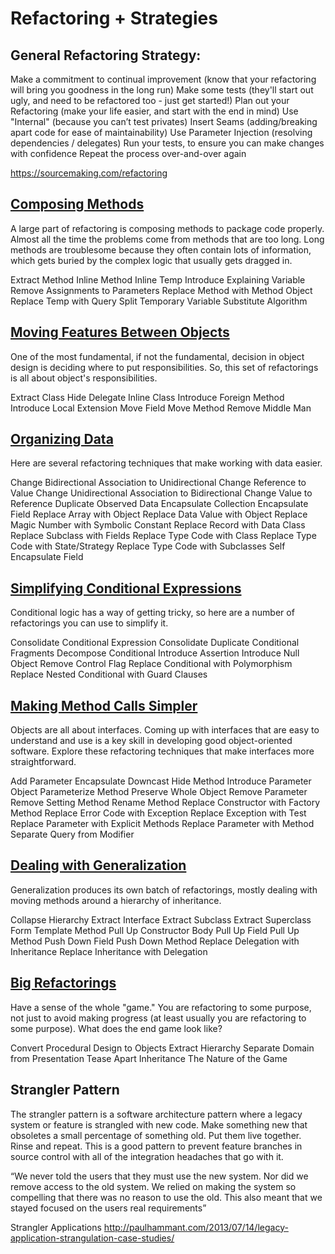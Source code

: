 # Refactoring + Strategies

## General Refactoring Strategy:
Make a commitment to continual improvement (know that your refactoring will bring you goodness in the long run)
Make some tests (they'll start out ugly, and need to be refactored too - just get started!)
Plan out your Refactoring (make your life easier, and start with the end in mind)
Use "Internal" (because you can’t test privates)
Insert Seams (adding/breaking apart code for ease of maintainability)
Use Parameter Injection (resolving dependencies / delegates)
Run your tests, to ensure you can make changes with confidence
Repeat the process over-and-over again
 

https://sourcemaking.com/refactoring

## [Composing Methods](https://sourcemaking.com/refactoring/composing-methods)
A large part of refactoring is composing methods to package code properly. Almost all the time the problems come from methods that are too long. Long methods are troublesome because they often contain lots of information, which gets buried by the complex logic that usually gets dragged in.

Extract Method
Inline Method
Inline Temp
Introduce Explaining Variable
Remove Assignments to Parameters
Replace Method with Method Object
Replace Temp with Query
Split Temporary Variable
Substitute Algorithm
 

## [Moving Features Between Objects](https://sourcemaking.com/refactoring/moving-features-between-objects)
One of the most fundamental, if not the fundamental, decision in object design is deciding where to put responsibilities. So, this set of refactorings is all about object's responsibilities.

Extract Class
Hide Delegate
Inline Class
Introduce Foreign Method
Introduce Local Extension
Move Field
Move Method
Remove Middle Man
 

## [Organizing Data](https://sourcemaking.com/refactoring/organizing-data)
Here are several refactoring techniques that make working with data easier.

Change Bidirectional Association to Unidirectional
Change Reference to Value
Change Unidirectional Association to Bidirectional
Change Value to Reference
Duplicate Observed Data
Encapsulate Collection
Encapsulate Field
Replace Array with Object
Replace Data Value with Object
Replace Magic Number with Symbolic Constant
Replace Record with Data Class
Replace Subclass with Fields
Replace Type Code with Class
Replace Type Code with State/Strategy
Replace Type Code with Subclasses
Self Encapsulate Field
 

## [Simplifying Conditional Expressions](https://sourcemaking.com/refactoring/simplifying-conditional-expressions)
Conditional logic has a way of getting tricky, so here are a number of refactorings you can use to simplify it.

Consolidate Conditional Expression
Consolidate Duplicate Conditional Fragments
Decompose Conditional
Introduce Assertion
Introduce Null Object
Remove Control Flag
Replace Conditional with Polymorphism
Replace Nested Conditional with Guard Clauses
 

## [Making Method Calls Simpler](https://sourcemaking.com/refactoring/making-method-calls-simpler)
Objects are all about interfaces. Coming up with interfaces that are easy to understand and use is a key skill in developing good object-oriented software. Explore these refactoring techniques that make interfaces more straightforward.

Add Parameter
Encapsulate Downcast
Hide Method
Introduce Parameter Object
Parameterize Method
Preserve Whole Object
Remove Parameter
Remove Setting Method
Rename Method
Replace Constructor with Factory Method
Replace Error Code with Exception
Replace Exception with Test
Replace Parameter with Explicit Methods
Replace Parameter with Method
Separate Query from Modifier
 

## [Dealing with Generalization](https://sourcemaking.com/refactoring/dealing-with-generalization)
Generalization produces its own batch of refactorings, mostly dealing with moving methods around a hierarchy of inheritance.

Collapse Hierarchy
Extract Interface
Extract Subclass
Extract Superclass
Form Template Method
Pull Up Constructor Body
Pull Up Field
Pull Up Method
Push Down Field
Push Down Method
Replace Delegation with Inheritance
Replace Inheritance with Delegation
 

## [Big Refactorings](https://sourcemaking.com/refactoring/convert-procedural-design-to-objects)
Have a sense of the whole "game." You are refactoring to some purpose, not just to avoid making progress (at least usually you are refactoring to some purpose). 
What does the end game look like?

Convert Procedural Design to Objects
Extract Hierarchy
Separate Domain from Presentation
Tease Apart Inheritance
The Nature of the Game

## Strangler Pattern
The strangler pattern is a software architecture pattern where a legacy system or feature is strangled with new code.
Make something new that obsoletes a small percentage of something old.
Put them live together.
Rinse and repeat.
This is a good pattern to prevent feature branches in source control with all of the integration headaches that go with it.

“We never told the users that they must use the new system. Nor did we remove access to the old system. We relied on making the system so compelling that there was no reason to use the old. This also meant that we stayed focused on the users real requirements”

Strangler Applications http://paulhammant.com/2013/07/14/legacy-application-strangulation-case-studies/

